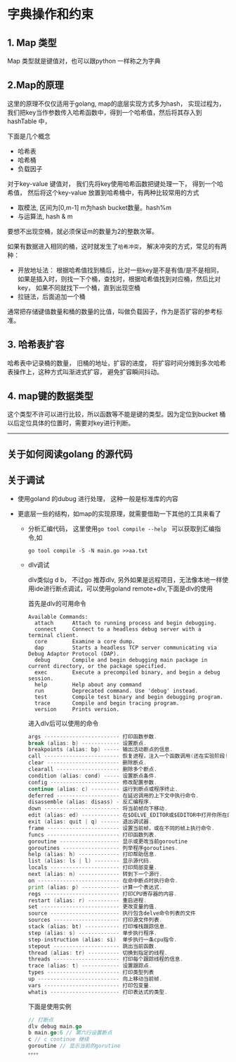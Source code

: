 # 字典操作和约束

## 1. Map 类型

Map 类型就是键值对，也可以跟python 一样称之为字典



## 2.Map的原理

这里的原理不仅仅适用于golang, map的底层实现方式多为hash， 实现过程为，我们把key当作参数传入哈希函数中，得到一个哈希值，然后将其存入到hashTable 中，



下面是几个概念

* 哈希表
* 哈希桶
* 负载因子







对于key-value 键值对， 我们先将key使用哈希函数把键处理一下， 得到一个哈希值， 然后将这个key-value 放置到哈希桶中，有两种比较常用的方式

* 取模法, 区间为[0,m-1] m为hash bucket数量。hash%m
* 与运算法, hash & m

要想不出现空桶，就必须保证m的数量为2的整数次幂。



如果有数据进入相同的桶，这时就发生了`哈希冲突`， 解决冲突的方式，常见的有两种：

* 开放地址法： 根据哈希值找到桶后，比对一些key是不是有值/是不是相同， 如果是插入时，则找一下个桶，查找时，根据哈希值找到对应桶，然后比对key， 如果不同就找下一个桶，直到出现空桶
* 拉链法，后面追加一个桶



通常把存储键值数量和桶的数量的比值，叫做负载因子，作为是否扩容的参考标准。





## 3. 哈希表扩容

哈希表中记录桶的数量， 旧桶的地址，扩容的进度， 将扩容时间分摊到多次哈希表操作上，这种方式叫渐进式扩容， 避免扩容瞬间抖动。



 

## 4. map键的数据类型

这个类型不许可以进行比较，所以函数等不能是键的类型。因为定位到bucket 桶以后定位具体的位置时，需要对key进行判断。















____

## 关于如何阅读golang 的源代码







## 关于调试

* 使用goland 的dubug 进行处理， 这种一般是标准库的内容

* 更底层一些的结构，如map的实现原理，就需要借助一下其他的工具来看了

  * 分析汇编代码， 这里使用`go tool compile --help ` 可以获取到汇编指令,如

    ```shell
    go tool compile -S -N main.go >>aa.txt
    ```

    

  * dlv调试

    dlv类似g d b， 不过go 推荐dlv, 另外如果是远程项目，无法像本地一样使用ide进行断点调试，可以使用goland remote+dlv,下面是dlv的使用

    首先是dlv的可用命令

    ```shell
    Available Commands:
      attach      Attach to running process and begin debugging.
      connect     Connect to a headless debug server with a terminal client.
      core        Examine a core dump.
      dap         Starts a headless TCP server communicating via Debug Adaptor Protocol (DAP).
      debug       Compile and begin debugging main package in current directory, or the package specified.
      exec        Execute a precompiled binary, and begin a debug session.
      help        Help about any command
      run         Deprecated command. Use 'debug' instead.
      test        Compile test binary and begin debugging program.
      trace       Compile and begin tracing program.
      version     Prints version.
    
    ```

    

    进入dlv后可以使用的命令

    ```go
    args ------------------------ 打印函数参数.
    break (alias: b) ------------ 设置断点.
    breakpoints (alias: bp) ----- 输出活动断点的信息.
    call ------------------------ 恢复进程，注入一个函数调用(还在实验阶段!!)
    clear ----------------------- 删除断点.
    clearall -------------------- 删除多个断点.
    condition (alias: cond) ----- 设置断点条件.
    config ---------------------- 修改配置参数.
    continue (alias: c) --------- 运行到断点或程序终止.
    deferred -------------------- 在延迟调用的上下文中执行命令.
    disassemble (alias: disass) - 反汇编程序.
    down ------------------------ 将当前帧向下移动.
    edit (alias: ed) ------------ 在$DELVE_EDITOR或$EDITOR中打开你所在的位置
    exit (alias: quit | q) ------ 退出调试器.
    frame ----------------------- 设置当前帧，或在不同的帧上执行命令.
    funcs ----------------------- 打印函数列表.
    goroutine ------------------- 显示或更改当前goroutine
    goroutines ------------------ 列举程序goroutines.
    help (alias: h) ------------- 打印帮助信息.
    list (alias: ls | l) -------- 显示源代码.
    locals ---------------------- 打印局部变量.
    next (alias: n) ------------- 转到下一个源行.
    on -------------------------- 在命中断点时执行命令.
    print (alias: p) ------------ 计算一个表达式.
    regs ------------------------ 打印CPU寄存器的内容.
    restart (alias: r) ---------- 重启进程.
    set ------------------------- 更改变量的值.
    source ---------------------- 执行包含delve命令列表的文件
    sources --------------------- 打印源文件列表.
    stack (alias: bt) ----------- 打印堆栈跟踪信息.
    step (alias: s) ------------- 单步执行程序.
    step-instruction (alias: si)  单步执行一条cpu指令.
    stepout --------------------- 跳出当前函数.
    thread (alias: tr) ---------- 切换到指定的线程.
    threads --------------------- 打印每个跟踪线程的信息.
    trace (alias: t) ------------ 设置跟踪点.
    types ----------------------- 打印类型列表
    up -------------------------- 向上移动当前帧.
    vars ------------------------ 打印包变量.
    whatis ---------------------- 打印表达式的类型.
    ```

    下面是使用实例

    ```go
    // 打断点
    dlv debug main.go
    b main.go:6 // 第六行设置断点
    c // c continue 继续
    goroutine // 显示当前的gorutine
    。。。。
    ```

    

​	







